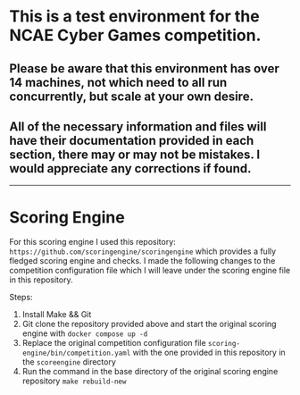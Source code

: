 # This is a test environment for the NCAE Cyber Games competition. 

## Please be aware that this environment has over 14 machines, not which need to all run concurrently, but scale at your own desire. 

## All of the necessary information and files will have their documentation provided in each section, there may or may not be mistakes. I would appreciate any corrections if found. 

---

# Scoring Engine 

For this scoring engine I used this repository: `https://github.com/scoringengine/scoringengine` which provides a fully fledged scoring engine and checks. I made the following changes to the competition configuration file which I will leave under the scoring engine file in this repository. 

Steps: 
1. Install Make && Git
2. Git clone the repository provided above and start the original scoring engine with `docker compose up -d`
3. Replace the original competition configuration file `scoring-engine/bin/competition.yaml` with the one provided in this repository in the `scoreengine` directory
4. Run the command in the base directory of the original scoring engine repository `make rebuild-new`

